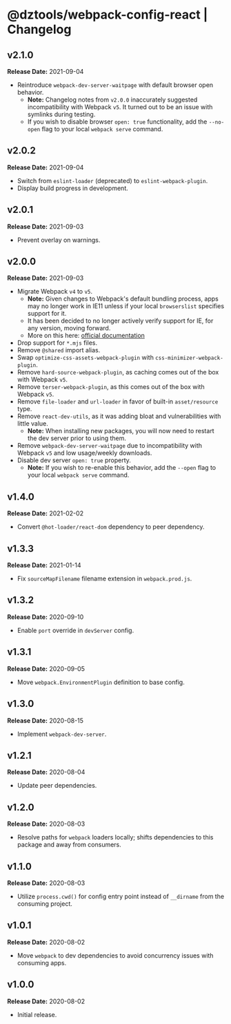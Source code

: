 # @dztools/webpack-config-react | Changelog

## v2.1.0

**Release Date:** 2021-09-04

- Reintroduce `webpack-dev-server-waitpage` with default browser open behavior.
  - **Note:** Changelog notes from `v2.0.0` inaccurately suggested incompatibility with Webpack `v5`. It turned out to be an issue with symlinks during testing.
  - If you wish to disable browser `open: true` functionality, add the `--no-open` flag to your local `webpack serve` command.

## v2.0.2

**Release Date:** 2021-09-04

- Switch from `eslint-loader` (deprecated) to `eslint-webpack-plugin`.
- Display build progress in development.

## v2.0.1

**Release Date:** 2021-09-03

- Prevent overlay on warnings.

## v2.0.0

**Release Date:** 2021-09-03

- Migrate Webpack `v4` to `v5`.
  - **Note:** Given changes to Webpack's default bundling process, apps may no longer work in IE11 unless if your local `browserslist` specifies support for it.
  - It has been decided to no longer actively verify support for IE, for any version, moving forward.
  - More on this here: [official documentation](https://webpack.js.org/migrate/5/#need-to-support-an-older-browser-like-ie-11)
- Drop support for `*.mjs` files.
- Remove `@shared` import alias.
- Swap `optimize-css-assets-webpack-plugin` with `css-minimizer-webpack-plugin`.
- Remove `hard-source-webpack-plugin`, as caching comes out of the box with Webpack `v5`.
- Remove `terser-webpack-plugin`, as this comes out of the box with Webpack `v5`.
- Remove `file-loader` and `url-loader` in favor of built-in `asset/resource` type.
- Remove `react-dev-utils`, as it was adding bloat and vulnerabilities with little value.
  - **Note:** When installing new packages, you will now need to restart the dev server prior to using them.
- Remove `webpack-dev-server-waitpage` due to incompatibility with Webpack `v5` and low usage/weekly downloads.
- Disable dev server `open: true` property.
  - **Note:** If you wish to re-enable this behavior, add the `--open` flag to your local `webpack serve` command.

## v1.4.0

**Release Date:** 2021-02-02

- Convert `@hot-loader/react-dom` dependency to peer dependency.

## v1.3.3

**Release Date:** 2021-01-14

- Fix `sourceMapFilename` filename extension in `webpack.prod.js`.

## v1.3.2

**Release Date:** 2020-09-10

- Enable `port` override in `devServer` config.

## v1.3.1

**Release Date:** 2020-09-05

- Move `webpack.EnvironmentPlugin` definition to base config.

## v1.3.0

**Release Date:** 2020-08-15

- Implement `webpack-dev-server`.

## v1.2.1

**Release Date:** 2020-08-04

- Update peer dependencies.

## v1.2.0

**Release Date:** 2020-08-03

- Resolve paths for `webpack` loaders locally; shifts dependencies to this package and away from consumers.

## v1.1.0

**Release Date:** 2020-08-03

- Utilize `process.cwd()` for config entry point instead of `__dirname` from the consuming project.

## v1.0.1

**Release Date:** 2020-08-02

- Move `webpack` to dev dependencies to avoid concurrency issues with consuming apps.

## v1.0.0

**Release Date:** 2020-08-02

- Initial release.
